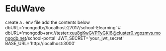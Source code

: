 # EduWave
create a . env file  add the contents below
        dbURL='mongodb://localhost:27017/school-Elearning'
        # dbURL='mongodb+srv://tester:xuu8gKwGVPTyGKl6@cluster0.vgpzmvs.mongodb.net/school-portal'
        JWT_SECRET='your_jwt_secret'
        BASE_URL='http://localhost:3000'
